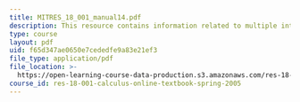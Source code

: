 ```yaml
---
title: MITRES_18_001_manual14.pdf
description: This resource contains information related to multiple integrals.
type: course
layout: pdf
uid: f65d347ae0650e7cededfe9a83e21ef3
file_type: application/pdf
file_location: >-
  https://open-learning-course-data-production.s3.amazonaws.com/res-18-001-calculus-online-textbook-spring-2005/f65d347ae0650e7cededfe9a83e21ef3_MITRES_18_001_manual14.pdf
course_id: res-18-001-calculus-online-textbook-spring-2005
---
```

